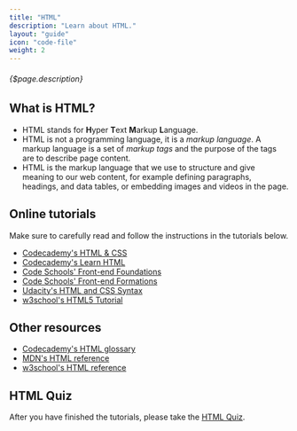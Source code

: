 ```yaml
---
title: "HTML"
description: "Learn about HTML."
layout: "guide"
icon: "code-file"
weight: 2
---
```


###### {$page.description}

<article id="1">

## What is HTML?

* HTML stands for **H**yper **T**ext **M**arkup **L**anguage.
* HTML is not a programming language, it is a *markup language*. A markup language is a set of *markup tags* and the purpose of the tags are to describe page content.
* HTML is the markup language that we use to structure and give meaning to our web content, for example defining paragraphs, headings, and data tables, or embedding images and videos in the page.

</article>

<article id="2">

## Online tutorials

Make sure to carefully read and follow the instructions in the tutorials below.

* [Codecademy's HTML & CSS](https://www.codecademy.com/catalog/language/html-css)
* [Codecademy's Learn HTML](https://www.codecademy.com/learn/learn-html)
* [Code Schools' Front-end Foundations](https://www.codeschool.com/courses/front-end-foundations)
* [Code Schools' Front-end Formations](https://www.codeschool.com/courses/front-end-formations)
* [Udacity's HTML and CSS Syntax](https://www.udacity.com/course/intro-to-html-and-css--ud304)
* [w3school's HTML5 Tutorial](http://www.w3schools.com/html/default.asp)

</article>

<article id="3">

## Other resources

* [Codecademy's HTML glossary](https://www.codecademy.com/articles/glossary-html)
* [MDN's HTML reference](https://developer.mozilla.org/en-US/docs/Web/HTML)
* [w3school's HTML reference](https://www.w3schools.com/tags/default.asp)

</article>

<article id="4">

## HTML Quiz

After you have finished the tutorials, please take the [HTML Quiz](https://www.w3schools.com/html/html_quiz.asp).

</article>